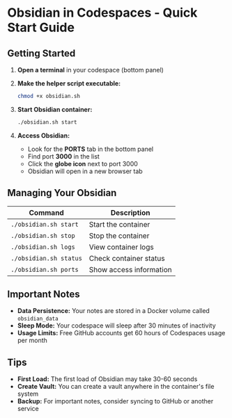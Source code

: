 # Obsidian in Codespaces - Quick Start Guide

## Getting Started

1. **Open a terminal** in your codespace (bottom panel)

2. **Make the helper script executable:**
   ```bash
   chmod +x obsidian.sh
   ```

3. **Start Obsidian container:**
   ```bash
   ./obsidian.sh start
   ```

4. **Access Obsidian:**
   - Look for the **PORTS** tab in the bottom panel
   - Find port **3000** in the list
   - Click the **globe icon** next to port 3000
   - Obsidian will open in a new browser tab

## Managing Your Obsidian

| Command | Description |
|---------|-------------|
| `./obsidian.sh start` | Start the container |
| `./obsidian.sh stop` | Stop the container |
| `./obsidian.sh logs` | View container logs |
| `./obsidian.sh status` | Check container status |
| `./obsidian.sh ports` | Show access information |

## Important Notes

- **Data Persistence:** Your notes are stored in a Docker volume called `obsidian_data`
- **Sleep Mode:** Your codespace will sleep after 30 minutes of inactivity
- **Usage Limits:** Free GitHub accounts get 60 hours of Codespaces usage per month

## Tips

- **First Load:** The first load of Obsidian may take 30-60 seconds
- **Create Vault:** You can create a vault anywhere in the container's file system
- **Backup:** For important notes, consider syncing to GitHub or another service
